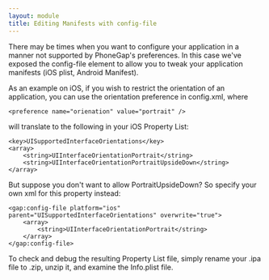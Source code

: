 ```yaml
---
layout: module
title: Editing Manifests with config-file
---
```


There may be times when you want to configure your application in a manner not supported by PhoneGap's preferences. In this case we've exposed the config-file element to allow you to tweak your application manifests (iOS plist, Android Manifest).

As an example on iOS, if you wish to restrict the orientation of an application, you can use the orientation preference in config.xml, where 

    <preference name="orienation" value="portrait" />

will translate to the following in your iOS Property List:

    <key>UISupportedInterfaceOrientations</key>
    <array>
        <string>UIInterfaceOrientationPortrait</string>
        <string>UIInterfaceOrientationPortraitUpsideDown</string>
   	</array>

But suppose you don't want to allow PortraitUpsideDown? So specify your own xml for this property instead:

    <gap:config-file platform="ios" parent="UISupportedInterfaceOrientations" overwrite="true">
        <array>
            <string>UIInterfaceOrientationPortrait</string>
        </array>
    </gap:config-file>

To check and debug the resulting Property List file, simply rename your .ipa file to .zip, unzip it, and examine the Info.plist file.
